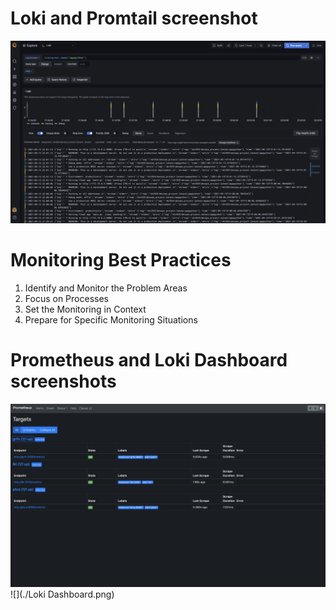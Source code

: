 # Loki and Promtail screenshot
![](./Grafana.png)

# Monitoring Best Practices
1. Identify and Monitor the Problem Areas
2. Focus on Processes
3. Set the Monitoring in Context
4. Prepare for Specific Monitoring Situations

# Prometheus and Loki Dashboard screenshots
![](./Prometheus.png)
![](./Loki Dashboard.png)